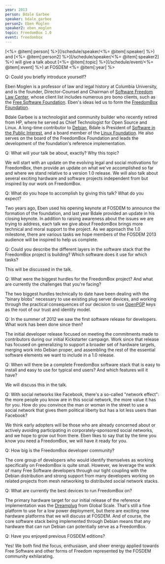 ```yaml
---
year: 2013
person: Bdale Garbee
speaker: bdale_garbee
person2: Eben Moglen
speaker2: eben_moglen
topic: FreedomBox 1.0
event: freedombox
---
```


[<%= @item[:person] %>](/schedule/speaker/<%= @item[:speaker] %>) and [<%= @item[:person2] %>](/schedule/speaker/<%= @item[:speaker2] %>) will give a talk about [<%= @item[:topic] %>](/schedule/event/<%= @item[:event] %>) at FOSDEM <%= @item[:year] %>

Q: Could you briefly introduce yourself?

Eben Moglen is a professor of law and legal history at Columbia University, and is the founder, Director-Counsel and Chairman of [Software Freedom Law Center](http://www.softwarefreedom.org/), whose client list includes numerous pro bono clients, such as the [Free Software Foundation](http://www.fsf.org/). Eben's ideas led us to form the [FreedomBox Foundation](http://freedomboxfoundation.org/).

Bdale Garbee is a technologist and community builder who recently retired from HP, where he served as Chief Technologist for Open Source and Linux.  A long-time contributor to [Debian](http://www.debian.org/), Bdale is President of [Software in the Public Interest](http://www.spi-inc.org/), and a board member of the [Linux Foundation](http://www.linuxfoundation.org/).  He also serves on the board of the FreedomBox Foundation and leads the development of the foundation's reference implementation.

Q: What will your talk be about, exactly? Why this topic?

We will start with an update on the evolving legal and social motivations for FreedomBox, then provide an update on what we've accomplished so far and where we stand relative to a version 1.0 release.  We will also talk about several exciting hardware and software projects independent from but inspired by our work on FreedomBox.  

Q: What do you hope to accomplish by giving this talk? What do you expect?

Two years ago, Eben used his opening keynote at FOSDEM to announce the formation of the foundation, and last year Bdale provided an update in his closing keynote.  In addition to raising awareness about the issues we are trying to address, each talk we give about FreedomBox brings more technical and moral support to the project.  As we approach the 1.0 milestone, there are various tasks we hope members of the FOSDEM 2013 audience will be inspired to help us complete.

Q: Could you describe the different layers in the software stack that the FreedomBox project is building? Which software does it use for which tasks?

This will be discussed in the talk.

Q: What were the biggest hurdles for the FreedomBox project? And what are currently the challenges that you're facing?

The two biggest hurdles technically to date have been dealing with the "binary blobs" necessary to use existing plug server devices, and working through the practical consequences of our decision to use [OpenPGP](http://www.openpgp.org/) keys as the root of our trust and identity model. 

Q: In the summer of 2012 we saw the first software release for developers. What work has been done since then?

The initial developer release focused on meeting the commitments made to contributors during our initial Kickstarter campaign.  Work since that release has focused on generalizing to support a broader set of hardware targets, merging work into Debian proper, and assembling the rest of the essential software elements we want to include in a 1.0 release.

Q: When will there be a complete FreedomBox software stack that is easy to install and easy to use for typical end users? And which features will it have?

We will discuss this in the talk.

Q: With social networks like Facebook, there's a so-called "network effect": the more people you know are in this social network, the more value it has for you. How do you convince the man or woman in the street to use a social network that gives them political liberty but has a lot less users than Facebook?

We think early adopters will be those who are already concerned about or actively avoiding participating in corporately-sponsored social networks, and we hope to grow out from there.  Eben likes to say that by the time you know you need a FreedomBox, we will have it ready for you.

Q: How big is the FreedomBox developer community?

The core group of developers who would identify themselves as working specifically on FreedomBox is quite small.  However, we leverage the work of many Free Software developers through our tight coupling with the Debian distribution and strong support from many developers working on related projects from mesh networking to distributed social network stacks.

Q: What are currently the best devices to run FreedomBox on? 

The primary hardware target for our initial release of the reference implementation was the [Dreamplug](http://wiki.debian.org/FreedomBox/DreamPlug) from Global Scale.  That's still a fine platform to use for a low power deployment, but there are exciting new hardware platforms that we will discuss at FOSDEM.  And of course, the core software stack being implemented through Debian means that any hardware that can run Debian can potentially serve as a FreedomBox.

Q: Have you enjoyed previous FOSDEM editions?

Yes!  We both find the focus, enthusiasm, and sheer energy applied towards Free Software and other forms of Freedom represented by the FOSDEM community exhilarating. 
